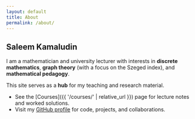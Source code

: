 ```yaml
---
layout: default
title: About
permalink: /about/
---
```


## Saleem Kamaludin

I am a mathematician and university lecturer with interests in **discrete mathematics**, **graph theory** (with a focus on the Szeged index), and **mathematical pedagogy**.  

This site serves as a **hub** for my teaching and research material.  
- See the [Courses]({{ '/courses/' | relative_url }}) page for lecture notes and worked solutions.  
- Visit my [GitHub profile](https://github.com/SaleemKamaludin) for code, projects, and collaborations.

